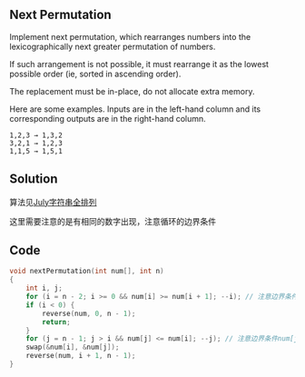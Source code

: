 ## Next Permutation

Implement next permutation, which rearranges numbers into the lexicographically next greater permutation of numbers.

If such arrangement is not possible, it must rearrange it as the lowest possible order (ie, sorted in ascending order).

The replacement must be in-place, do not allocate extra memory.

Here are some examples. Inputs are in the left-hand column and its corresponding outputs are in the right-hand column.
```
1,2,3 → 1,3,2
3,2,1 → 1,2,3
1,1,5 → 1,5,1
```

## Solution

算法见[July字符串全排列](https://github.com/julycoding/The-Art-Of-Programming-By-July/blob/master/ebook/zh/01.06.md)

这里需要注意的是有相同的数字出现，注意循环的边界条件

## Code
```c
void nextPermutation(int num[], int n)
{
	int i, j;
	for (i = n - 2; i >= 0 && num[i] >= num[i + 1]; --i); // 注意边界条件num[i] >= num[i + 1]
	if (i < 0) {
		reverse(num, 0, n - 1);
		return;
	}
	for (j = n - 1; j > i && num[j] <= num[i]; --j); // 注意边界条件num[j] <= num[i];
	swap(&num[i], &num[j]);
	reverse(num, i + 1, n - 1);
}
```
